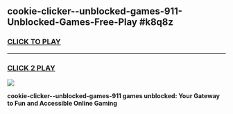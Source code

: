 
## cookie-clicker--unblocked-games-911-Unblocked-Games-Free-Play #k8q8z
<h3>
<a href="https://us.freeplayer.one?title=cookie-clicker--unblocked-games-911&ref=9M">CLICK TO PLAY</a></h3>
<hr>

<h3>
<a href="https://us.freeplayer.one?title=cookie-clicker--unblocked-games-911&ref=9M">CLICK 2 PLAY</a>
  
</h3>

<a href="https://us.freeplayer.one?title=cookie-clicker--unblocked-games-911&ref=9M"><img src="https://clearcache.store/games.png"></a>


**cookie-clicker--unblocked-games-911 games unblocked: Your Gateway to Fun and Accessible Online Gaming**
